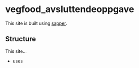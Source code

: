 # vegfood_avsluttendeoppgave
 
This site is built using <a href="https://sapper.svelte.dev/">sapper</a>. 


## Structure

This site...
- uses 